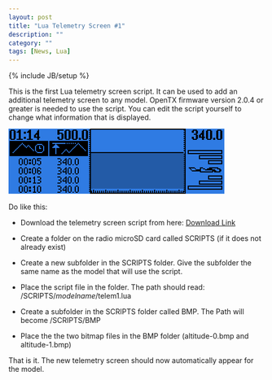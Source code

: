 ```yaml
---
layout: post
title: "Lua Telemetry Screen #1"
description: ""
category: ""
tags: [News, Lua]
---
```

{% include JB/setup %}

This is the first Lua telemetry screen script. It can be used to add an additional telemetry screen to any model.
OpenTX firmware version 2.0.4 or greater is needed to use the script.
You can edit the script yourself to change what information that is displayed.
  
![](/assets/images/telem1.png)

Do like this:

* Download the telemetry screen script from here: [Download Link](http://lua-20.open-tx.org/telem1.zip) 

* Create a folder on the radio microSD card called SCRIPTS (if it does not already exist)

* Create a new subfolder in the SCRIPTS folder. Give the subfolder the same name as the model that will use the script.

* Place the script file in the folder. The path should read: /SCRIPTS/*modelname*/telem1.lua

* Create a subfolder in the SCRIPTS folder called BMP. The Path will become /SCRIPTS/BMP

* Place the the two bitmap files in the BMP folder (altitude-0.bmp and altitude-1.bmp)
  

That is it. The new telemetry screen should now automatically appear for the model.


